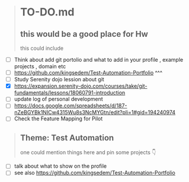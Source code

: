 
> # TO-DO.md
> ## this would be a good place for Hw
> this could include 
*  [ ] Think about add git portolio and what to add in your profile , example projects , domain etc
*  [ ] https://github.com/kingsedem/Test-Automation-Portfolio ^^^
*  [ ] Study Serenity dojo lession about git
*  [x] https://expansion.serenity-dojo.com/courses/take/git-fundamentals/lessons/18060791-introduction
*  [ ]  update log of personal development
*  [ ]  https://docs.google.com/spreadsheets/d/187-nZeBGYBk1NICw4315Wu8s3NcMYGtn/edit?pli=1#gid=194240974
*  [ ]  Check the Feature Mapping for Pilot
> 
> ## Theme: Test Automation
> one could mention things here and pin some projects 👇

* [ ] talk about what to show on the profile
* [ ] see also https://github.com/kingsedem/Test-Automation-Portfolio

